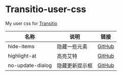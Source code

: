 # Transitio-user-css
My user css for [Transitio](https://github.com/PRO-2684/transitio)

| 名称 | 说明 | 链接 |
| --- | --- | --- |
| hide-items | 隐藏一些元素 | [GitHub](https://github.com/PRO-2684/Transitio-user-css/tree/main/hide-items.css) |
| highlight-at | 高亮艾特 | [GitHub](https://github.com/PRO-2684/Transitio-user-css/tree/main/highlight-at.css) |
| no-update-dialog | 隐藏更新提示框 | [GitHub](https://github.com/PRO-2684/Transitio-user-css/tree/main/no-update-dialog.css) |
